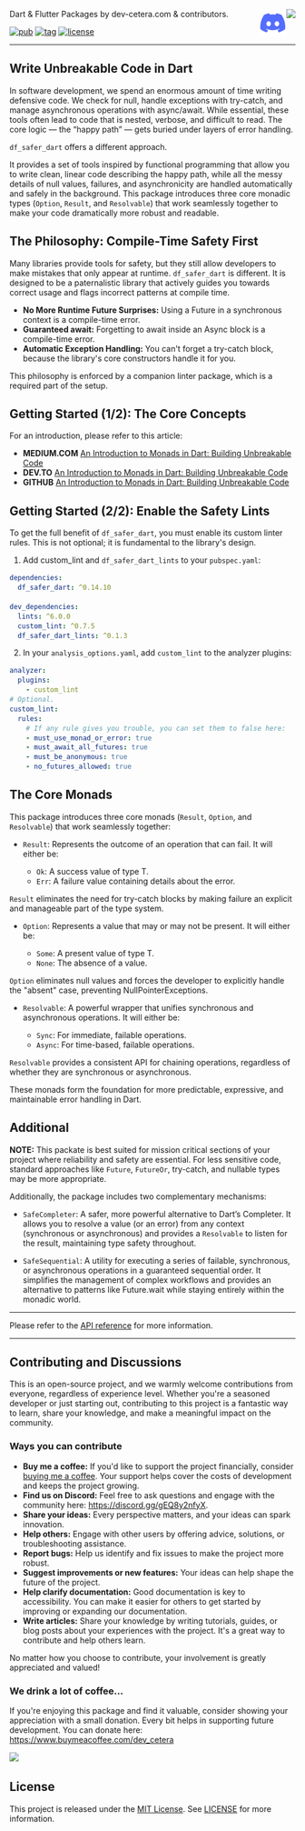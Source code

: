 <a href="https://www.buymeacoffee.com/dev_cetera" target="_blank"><img align="right" src="https://cdn.buymeacoffee.com/buttons/default-orange.png" height="48"></a>
<a href="https://discord.gg/gEQ8y2nfyX" target="_blank"><img align="right" src="https://raw.githubusercontent.com/dev-cetera/resources/refs/heads/main/assets/discord_icon/discord_icon.svg" height="48"></a>

Dart & Flutter Packages by dev-cetera.com & contributors.

[![pub](https://img.shields.io/pub/v/df_safer_dart.svg)](https://pub.dev/packages/df_safer_dart)
[![tag](https://img.shields.io/badge/tag-v0.14.11-purple)](https://github.com/dev-cetera/df_safer_dart/tree/v0.14.11)
[![license](https://img.shields.io/badge/license-MIT-blue.svg)](https://raw.githubusercontent.com/dev-cetera/df_safer_dart/main/LICENSE)

---

<!-- BEGIN _README_CONTENT -->

## Write Unbreakable Code in Dart

In software development, we spend an enormous amount of time writing defensive code. We check for null, handle exceptions with try-catch, and manage asynchronous operations with async/await. While essential, these tools often lead to code that is nested, verbose, and difficult to read. The core logic — the “happy path” — gets buried under layers of error handling.

`df_safer_dart` offers a different approach.

It provides a set of tools inspired by functional programming that allow you to write clean, linear code describing the happy path, while all the messy details of null values, failures, and asynchronicity are handled automatically and safely in the background. This package introduces three core monadic types (`Option`, `Result`, and `Resolvable`) that work seamlessly together to make your code dramatically more robust and readable.

## The Philosophy: Compile-Time Safety First

Many libraries provide tools for safety, but they still allow developers to make mistakes that only appear at runtime. `df_safer_dart` is different. It is designed to be a paternalistic library that actively guides you towards correct usage and flags incorrect patterns at compile time.

- **No More Runtime Future Surprises:** Using a Future in a synchronous context is a compile-time error.
- **Guaranteed await:** Forgetting to await inside an Async block is a compile-time error.
- **Automatic Exception Handling:** You can't forget a try-catch block, because the library's core constructors handle it for you.

This philosophy is enforced by a companion linter package, which is a required part of the setup.

## Getting Started (1/2): The Core Concepts

For an introduction, please refer to this article:

- **MEDIUM.COM** [An Introduction to Monads in Dart: Building Unbreakable Code](https://medium.com/@dev-cetera/an-introduction-to-monads-in-dart-building-unbreakable-code-8909705a2451)
- **DEV.TO** [An Introduction to Monads in Dart: Building Unbreakable Code](https://dev.to/dev_cetera/an-introduction-to-monads-in-dart-building-unbreakable-code-4766)
- **GITHUB** [An Introduction to Monads in Dart: Building Unbreakable Code](https://github.com/dev-cetera/df_safer_dart/blob/main/ARTICLE.md)

## Getting Started (2/2): Enable the Safety Lints

To get the full benefit of `df_safer_dart`, you must enable its custom linter rules. This is not optional; it is fundamental to the library's design.

1. Add custom_lint and `df_safer_dart_lints` to your `pubspec.yaml`:
```yaml
dependencies:
  df_safer_dart: ^0.14.10

dev_dependencies:
  lints: ^6.0.0
  custom_lint: ^0.7.5
  df_safer_dart_lints: ^0.1.3
```

2. In your `analysis_options.yaml`, add `custom_lint` to the analyzer plugins:
```yaml
analyzer:
  plugins:
    - custom_lint
# Optional.
custom_lint:
  rules:
    # If any rule gives you trouble, you can set them to false here:
    - must_use_monad_or_error: true
    - must_await_all_futures: true
    - must_be_anonymous: true
    - no_futures_allowed: true
```

## The Core Monads

This package introduces three core monads (`Result`, `Option`, and `Resolvable`) that work seamlessly together:

- `Result`: Represents the outcome of an operation that can fail. It will either be:

  - `Ok`: A success value of type T.
  - `Err`: A failure value containing details about the error.

`Result` eliminates the need for try-catch blocks by making failure an explicit and manageable part of the type system.

- `Option`: Represents a value that may or may not be present. It will either be:

  - `Some`: A present value of type T.
  - `None`: The absence of a value.

`Option` eliminates null values and forces the developer to explicitly handle the "absent" case, preventing NullPointerExceptions.

- `Resolvable`: A powerful wrapper that unifies synchronous and asynchronous operations. It will either be:

  - `Sync`: For immediate, failable operations.
  - `Async`: For time-based, failable operations.

`Resolvable` provides a consistent API for chaining operations, regardless of whether they are synchronous or asynchronous.

These monads form the foundation for more predictable, expressive, and maintainable error handling in Dart.

## Additional

**NOTE:** This packate is best suited for mission critical sections of your project where reliability and safety are essential. For less sensitive code, standard approaches like `Future`, `FutureOr`, try-catch, and nullable types may be more appropriate.

Additionally, the package includes two complementary mechanisms:

- `SafeCompleter`: A safer, more powerful alternative to Dart’s Completer. It allows you to resolve a value (or an error) from any context (synchronous or asynchronous) and provides a `Resolvable` to listen for the result, maintaining type safety throughout.

- `SafeSequential`: A utility for executing a series of failable, synchronous, or asynchronous operations in a guaranteed sequential order. It simplifies the management of complex workflows and provides an alternative to patterns like Future.wait while staying entirely within the monadic world.

<!-- END _README_CONTENT -->

---

Please refer to the [API reference](https://pub.dev/documentation/df_safer_dart/) for more information.

---

## Contributing and Discussions

This is an open-source project, and we warmly welcome contributions from everyone, regardless of experience level. Whether you're a seasoned developer or just starting out, contributing to this project is a fantastic way to learn, share your knowledge, and make a meaningful impact on the community.

### Ways you can contribute

- **Buy me a coffee:** If you'd like to support the project financially, consider [buying me a coffee](https://www.buymeacoffee.com/dev_cetera). Your support helps cover the costs of development and keeps the project growing.
- **Find us on Discord:** Feel free to ask questions and engage with the community here: https://discord.gg/gEQ8y2nfyX.
- **Share your ideas:** Every perspective matters, and your ideas can spark innovation.
- **Help others:** Engage with other users by offering advice, solutions, or troubleshooting assistance.
- **Report bugs:** Help us identify and fix issues to make the project more robust.
- **Suggest improvements or new features:** Your ideas can help shape the future of the project.
- **Help clarify documentation:** Good documentation is key to accessibility. You can make it easier for others to get started by improving or expanding our documentation.
- **Write articles:** Share your knowledge by writing tutorials, guides, or blog posts about your experiences with the project. It's a great way to contribute and help others learn.

No matter how you choose to contribute, your involvement is greatly appreciated and valued!

### We drink a lot of coffee...

If you're enjoying this package and find it valuable, consider showing your appreciation with a small donation. Every bit helps in supporting future development. You can donate here: https://www.buymeacoffee.com/dev_cetera

<a href="https://www.buymeacoffee.com/dev_cetera" target="_blank"><img src="https://cdn.buymeacoffee.com/buttons/default-orange.png" height="40"></a>

## License

This project is released under the [MIT License](https://raw.githubusercontent.com/dev-cetera/df_safer_dart/main/LICENSE). See [LICENSE](https://raw.githubusercontent.com/dev-cetera/df_safer_dart/main/LICENSE) for more information.
